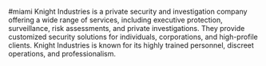 #miami
Knight Industries is a private security and investigation company offering a wide range of services, including executive protection, surveillance, risk assessments, and private investigations. They provide customized security solutions for individuals, corporations, and high-profile clients. Knight Industries is known for its highly trained personnel, discreet operations, and professionalism.